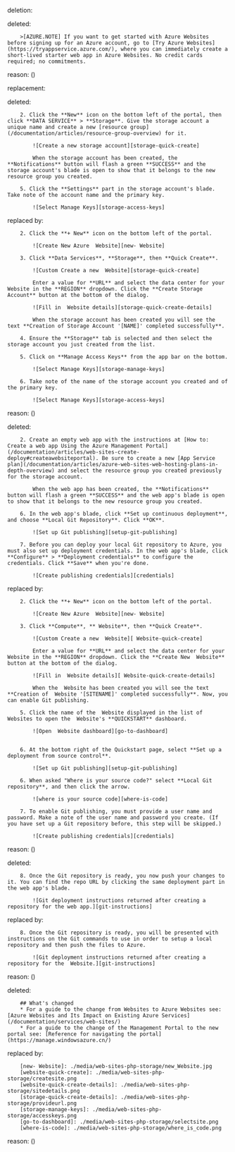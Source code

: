 deletion:

deleted:

		>[AZURE.NOTE] If you want to get started with Azure Websites before signing up for an Azure account, go to [Try Azure Websites](https://tryappservice.azure.com/), where you can immediately create a short-lived starter web app in Azure Websites. No credit cards required; no commitments.

reason: ()

replacement:

deleted:

		2. Click the **New** icon on the bottom left of the portal, then click **DATA SERVICE** > **Storage**. Give the storage account a unique name and create a new [resource group](/documentation/articles/resource-group-overview) for it.
		
			![Create a new storage account][storage-quick-create]
			
			When the storage account has been created, the **Notifications** button will flash a green **SUCCESS** and the storage account's blade is open to show that it belongs to the new resource group you created.
		
		5. Click the **Settings** part in the storage account's blade. Take note of the account name and the primary key.
		
			![Select Manage Keys][storage-access-keys]

replaced by:

		2. Click the **+ New** icon on the bottom left of the portal.
		
			![Create New Azure  Website][new- Website]
		
		3. Click **Data Services**, **Storage**, then **Quick Create**.
		
			![Custom Create a new  Website][storage-quick-create]
			
			Enter a value for **URL** and select the data center for your  Website in the **REGION** dropdown. Click the **Create Storage Account** button at the bottom of the dialog.
		
			![Fill in  Website details][storage-quick-create-details]
		
			When the storage account has been created you will see the text **Creation of Storage Account '[NAME]' completed successfully**.
		
		4. Ensure the **Storage** tab is selected and then select the storage account you just created from the list.
		
		5. Click on **Manage Access Keys** from the app bar on the bottom.
		
			![Select Manage Keys][storage-manage-keys]
		
		6. Take note of the name of the storage account you created and of the primary key.
		
			![Select Manage Keys][storage-access-keys]

reason: ()

deleted:

		2. Create an empty web app with the instructions at [How to: Create a web app Using the Azure Management Portal](/documentation/articles/web-sites-create-deploy#createawebsiteportal). Be sure to create a new [App Service plan](/documentation/articles/azure-web-sites-web-hosting-plans-in-depth-overview) and select the resource group you created previously for the storage account.
		
			When the web app has been created, the **Notifications** button will flash a green **SUCCESS** and the web app's blade is open to show that it belongs to the new resource group you created.
		
		6. In the web app's blade, click **Set up continuous deployment**, and choose **Local Git Repository**. Click **OK**.
		
			![Set up Git publishing][setup-git-publishing]
		
		7. Before you can deploy your local Git repository to Azure, you must also set up deployment credentials. In the web app's blade, click **Configure** > **Deployment credentials** to configure the credentials. Click **Save** when you're done.
		
			![Create publishing credentials][credentials]

replaced by:

		2. Click the **+ New** icon on the bottom left of the portal.
		
			![Create New Azure  Website][new- Website]
		
		3. Click **Compute**, ** Website**, then **Quick Create**.
		
			![Custom Create a new  Website][ Website-quick-create]
			
			Enter a value for **URL** and select the data center for your  Website in the **REGION** dropdown. Click the **Create New  Website** button at the bottom of the dialog.
		
			![Fill in  Website details][ Website-quick-create-details]
		
			When the  Website has been created you will see the text **Creation of  Website '[SITENAME]' completed successfully**. Now, you can enable Git publishing.
		
		5. Click the name of the  Website displayed in the list of  Websites to open the  Website's **QUICKSTART** dashboard.
		
			![Open  Website dashboard][go-to-dashboard]
		
		
		6. At the bottom right of the Quickstart page, select **Set up a deployment from source control**.
		
			![Set up Git publishing][setup-git-publishing]
		
		6. When asked "Where is your source code?" select **Local Git repository**, and then click the arrow.
		
			![where is your source code][where-is-code]
		
		7. To enable Git publishing, you must provide a user name and password. Make a note of the user name and password you create. (If you have set up a Git repository before, this step will be skipped.)
		
			![Create publishing credentials][credentials]

reason: ()

deleted:

		8. Once the Git repository is ready, you now push your changes to it. You can find the repo URL by clicking the same deployment part in the web app's blade. 
		
			![Git deployment instructions returned after creating a repository for the web app.][git-instructions]

replaced by:

		8. Once the Git repository is ready, you will be presented with instructions on the Git commands to use in order to setup a local repository and then push the files to Azure.
		
			![Git deployment instructions returned after creating a repository for the  Website.][git-instructions]

reason: ()

deleted:

		## What's changed
		* For a guide to the change from Websites to Azure Websites see: [Azure Websites and Its Impact on Existing Azure Services](/documentation/services/web-sites/)
		* For a guide to the change of the Management Portal to the new portal see: [Reference for navigating the portal](https://manage.windowsazure.cn/)

replaced by:

		[new- Website]: ./media/web-sites-php-storage/new_Website.jpg
		[website-quick-create]: ./media/web-sites-php-storage/createsite.png
		[website-quick-create-details]: ./media/web-sites-php-storage/sitedetails.png
		[storage-quick-create-details]: ./media/web-sites-php-storage/provideurl.png
		[storage-manage-keys]: ./media/web-sites-php-storage/accesskeys.png
		[go-to-dashboard]: ./media/web-sites-php-storage/selectsite.png
		[where-is-code]: ./media/web-sites-php-storage/where_is_code.png

reason: ()

